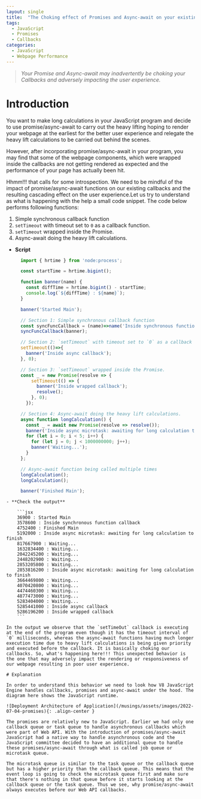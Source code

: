 ```yaml
---
layout: single
title:  "The Choking effect of Promises and Async-await on your existing Callbacks"
tags:
  - JavaScript
  - Promises
  - Callbacks
categories:
  - JavaScript
  - Webpage Performance
---
```


  > *Your Promise and Async-await may inadvertently be choking your Callbacks and adversely impacting the user experience.*

# Introduction
You want to make long calculations in your JavaScript program and decide to use promise/async-await to carry out the heavy lifting hoping to render your webpage at the earliest for the better user experience and relegate the heavy lift calculations to be carried out behind the scenes.

However, after incorporating promise/async-await in your program, you may find that some of the webpage components, which were wrapped inside the callbacks are not getting rendered as expected and the performance of your page has actually been hit. 

Hhmm!!! that calls for some introspection. We need to be mindful of the impact of promise/async-await functions on our existing callbacks and the resulting cascading effect on the user experience.Let us try to understand as what is happening with the help a small code snippet. The code below performs following functions:

1. Simple synchronous callback function
2. `setTimeout` with timeout set to `0` as a callback function.
3. `setTimeout` wrapped inside the Promise.
4. Async-await doing the heavy lift calculations.

- **Script**
  ```jsx
    import { hrtime } from 'node:process';

    const startTime = hrtime.bigint();

    function banner(name) {
      const diffTime = hrtime.bigint() - startTime;
      console.log(`${diffTime} : ${name}`);
    }

    banner('Started Main');

    // Section 1: Simple synchronous callback function
    const syncFuncCallback = (name)=>name('Inside synchronous function callback');
    syncFuncCallback(banner);

    // Section 2: `setTimeout` with timeout set to `0` as a callback function.
    setTimeout(()=>{
      banner('Inside async callback');
    }, 0);

    // Section 3: `setTimeout` wrapped inside the Promise.
    const _ = new Promise(resolve => {
        setTimeout(() => {
          banner('Inside wrapped callback');
          resolve();
        }, 0);
      });

    // Section 4: Async-await doing the heavy lift calculations.
    async function longCalculation() {
      const _ = await new Promise(resolve => resolve());
      banner('Inside async microtask: awaiting for long calculation to finish');
      for (let i = 0; i < 5; i++) {
        for (let j = 0; j < 1000000000; j++);
        banner('Waiting...');
      }
    };

    // Async-await function being called multiple times
    longCalculation();
    longCalculation();

    banner('Finished Main');

```
- **Check the output**
    
    ```jsx
    36900 : Started Main
    3578600 : Inside synchronous function callback
    4752400 : Finished Main
    5192000 : Inside async microtask: awaiting for long calculation to finish
    817667900 : Waiting...
    1632834400 : Waiting...
    2042245200 : Waiting...
    2448202900 : Waiting...
    2853205800 : Waiting...
    2853816200 : Inside async microtask: awaiting for long calculation to finish
    3664469800 : Waiting...
    4070420800 : Waiting...
    4474460300 : Waiting...
    4877473000 : Waiting...
    5283404000 : Waiting...
    5285441000 : Inside async callback
    5286196200 : Inside wrapped callback
    ```

In the output we observe that the `setTimeOut` callback is executing at the end of the program even though it has the timeout interval of `0` milliseconds, whereas the async-await functions having much longer execution time due to heavy lift calculations is being given priority and executed before the callback. It is basically choking our callbacks. So, what's happening here!!! This unexpected behavior is the one that may adversely impact the rendering or responsiveness of our webpage resulting in poor user experience.

# Explanation

In order to understand this behavior we need to look how V8 JavaScript Engine handles callbacks, promises and async-await under the hood. The diagram here shows the JavaScript runtime. 

![Deployment Architecture of Application](/musings/assets/images/2022-07-04-promises){: .align-center }

The promises are relatively new to JavaScript. Earlier we had only one callback queue or task queue to handle asynchronous callbacks which were part of Web API. With the introduction of promises/async-await JavaScript had a native way to handle asynchronous code and the JavaScript committee decided to have an additional queue to handle these promises/async-await through what is called job queue or microtask queue.

The microtask queue is similar to the task queue or the callback queue but has a higher priority than the callback queue. This means that the event loop is going to check the microtask queue first and make sure that there's nothing in that queue before it starts looking at the callback queue or the task queue. Thus we see, why promise/async-await always executes before our Web API callbacks.
